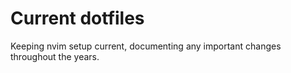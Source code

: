 # Current dotfiles

Keeping nvim setup current, documenting any important changes throughout the years.
